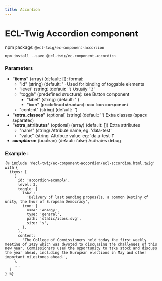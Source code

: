 ```yaml
---
title: Accordion
---
```

# ECL-Twig Accordion component

npm package: `@ecl-twig/ec-component-accordion`

```shell
npm install --save @ecl-twig/ec-component-accordion
```

### Parameters

- **"items"** (array) (default: []): format:
  - "id" (string) (default: '') Used for binding of toggable elements
  - "level" (string) (default: '') Usually "3"
  - "toggle" (predefined structure): see Button component
    - "label" (string) (default: '')
    - "icon" (predefined structure): see Icon component
  - "content" (string) (default: '')
- **"extra_classes"** (optional) (string) (default: '') Extra classes (space separated)
- **"extra_attributes"** (optional) (array) (default: []) Extra attributes
  - "name" (string) Attribute name, eg. 'data-test'
  - "value" (string) Attribute value, eg: 'data-test-1'
- **_compliance_** (boolean) (default: false) Activates debug

### Example :

<!-- prettier-ignore -->
```twig
{% include '@ecl-twig/ec-component-accordion/ecl-accordion.html.twig' with {  
  items: [  
    {  
      id: 'accordion-example',  
      level: 3,  
      toggle: {  
        label:  
          'Delivery of last pending proposals, a common Destiny of unity, the hour of European Democracy',  
        icon: {  
          name: 'energy',  
          type: 'general',  
          path: 'static/icons.svg',  
          size: 's',  
        },  
      },  
      content:  
        'The College of Commissioners held today the first weekly meeting of 2019 which was devoted to discussing the challenges of this new year. Commissioners used the opportunity to take stock and discuss the year ahead, including the European elections in May and other important milestones ahead.',  
    },  
    ...  
  ]  
} %}  
```
